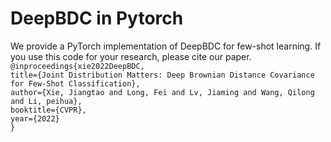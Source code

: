 # DeepBDC in Pytorch
We provide a PyTorch implementation of DeepBDC for few-shot learning. If you use this code for your research, please cite our paper.<br>
`@inproceedings{xie2022DeepBDC,`<br> 
  `title={Joint Distribution Matters: Deep Brownian Distance Covariance for Few-Shot Classification},`<br> 
  `author={Xie, Jiangtao and Long, Fei and Lv, Jiaming and Wang, Qilong and Li, peihua},`<br> 
  `booktitle={CVPR},`<br>
  `year={2022}`<br>
`}`<br>
